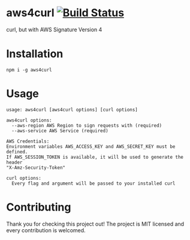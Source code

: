 # aws4curl [![Build Status](https://travis-ci.org/carlosbaraza/aws4curl.svg?branch=master)](https://travis-ci.org/carlosbaraza/aws4curl)

curl, but with AWS Signature Version 4

# Installation

```
npm i -g aws4curl
```

# Usage

```
usage: aws4curl [aws4curl options] [curl options]

aws4curl options:
  --aws-region AWS Region to sign requests with (required)
  --aws-service AWS Service (required)

AWS Credentials:
Environment variables AWS_ACCESS_KEY and AWS_SECRET_KEY must be defined.
If AWS_SESSION_TOKEN is available, it will be used to generate the header
"X-Amz-Security-Token"

curl options:
  Every flag and argument will be passed to your installed curl
```

# Contributing

Thank you for checking this project out! The project is MIT licensed
and every contribution is welcomed.
